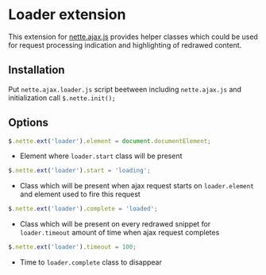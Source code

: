 # Loader extension

This extension for [nette.ajax.js](https://github.com/vojtech-dobes/nette.ajax.js) provides helper classes which could be used for request processing indication and highlighting of redrawed content.

## Installation
Put `nette.ajax.loader.js` script beetween including `nette.ajax.js` and initialization call `$.nette.init();`

## Options
```javascript
$.nette.ext('loader').element = document.documentElement;
```
 - Element where `loader.start` class will be present
```javascript
$.nette.ext('loader').start = 'loading';
```
 - Class which will be present when ajax request starts on `loader.element` and element used to fire this request
```javascript
$.nette.ext('loader').complete = 'loaded';
```
 - Class which will be present on every redrawed snippet for `loader.timeout` amount of time when ajax request completes
```javascript
$.nette.ext('loader').timeout = 100;
```
 - Time to `loader.complete` class to disappear
